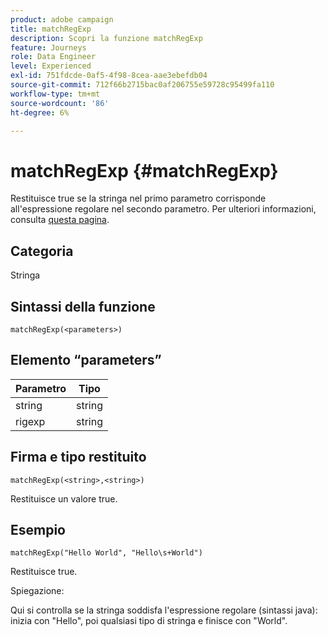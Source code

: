 ```yaml
---
product: adobe campaign
title: matchRegExp
description: Scopri la funzione matchRegExp
feature: Journeys
role: Data Engineer
level: Experienced
exl-id: 751fdcde-0af5-4f98-8cea-aae3ebefdb04
source-git-commit: 712f66b2715bac0af206755e59728c95499fa110
workflow-type: tm+mt
source-wordcount: '86'
ht-degree: 6%

---
```


# matchRegExp {#matchRegExp}

Restituisce true se la stringa nel primo parametro corrisponde all&#39;espressione regolare nel secondo parametro. Per ulteriori informazioni, consulta [questa pagina](https://docs.oracle.com/javase/7/docs/api/java/util/regex/Pattern.html).

## Categoria

Stringa

## Sintassi della funzione

`matchRegExp(<parameters>)`

## Elemento “parameters”

| Parametro | Tipo |
|--- |--- |
| string | string |
| rigexp | string |

## Firma e tipo restituito

`matchRegExp(<string>,<string>)`

Restituisce un valore true.

## Esempio

`matchRegExp("Hello World", "Hello\s+World")`

Restituisce true.

Spiegazione:

Qui si controlla se la stringa soddisfa l&#39;espressione regolare (sintassi java): inizia con &quot;Hello&quot;, poi qualsiasi tipo di stringa e finisce con &quot;World&quot;.
